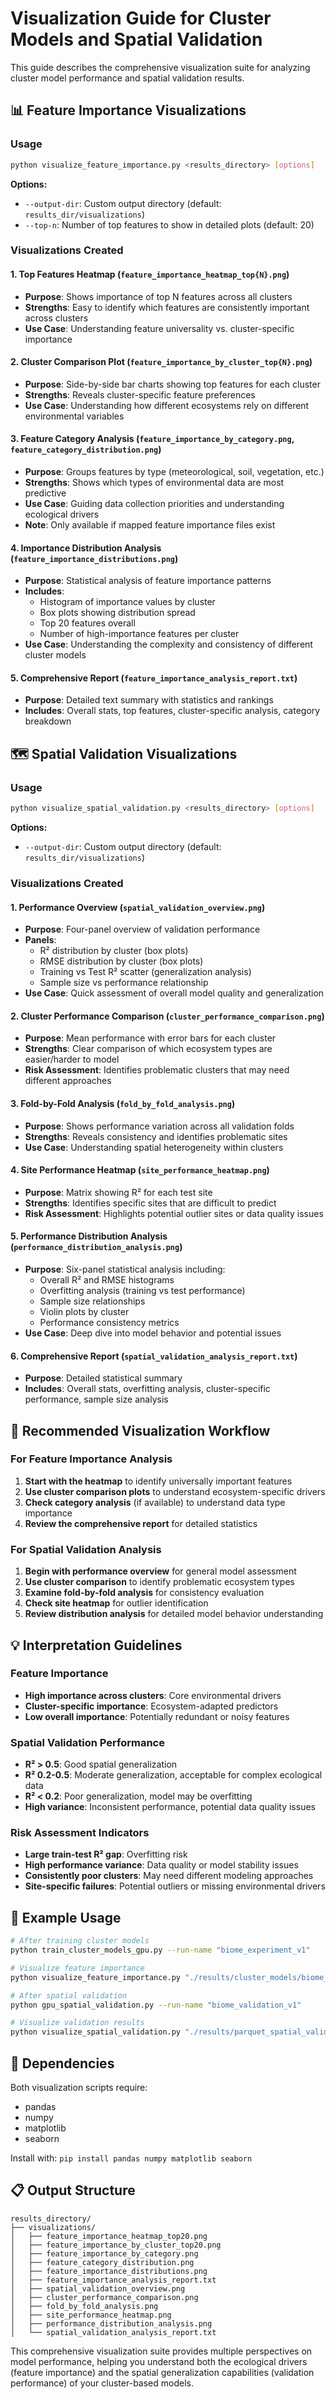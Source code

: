 # Visualization Guide for Cluster Models and Spatial Validation

This guide describes the comprehensive visualization suite for analyzing cluster model performance and spatial validation results.

## 📊 Feature Importance Visualizations

### Usage

```bash
python visualize_feature_importance.py <results_directory> [options]
```

**Options:**

- `--output-dir`: Custom output directory (default: `results_dir/visualizations`)
- `--top-n`: Number of top features to show in detailed plots (default: 20)

### Visualizations Created

#### 1. **Top Features Heatmap** (`feature_importance_heatmap_top{N}.png`)

- **Purpose**: Shows importance of top N features across all clusters
- **Strengths**: Easy to identify which features are consistently important across clusters
- **Use Case**: Understanding feature universality vs. cluster-specific importance

#### 2. **Cluster Comparison Plot** (`feature_importance_by_cluster_top{N}.png`)

- **Purpose**: Side-by-side bar charts showing top features for each cluster
- **Strengths**: Reveals cluster-specific feature preferences
- **Use Case**: Understanding how different ecosystems rely on different environmental variables

#### 3. **Feature Category Analysis** (`feature_importance_by_category.png`, `feature_category_distribution.png`)

- **Purpose**: Groups features by type (meteorological, soil, vegetation, etc.)
- **Strengths**: Shows which types of environmental data are most predictive
- **Use Case**: Guiding data collection priorities and understanding ecological drivers
- **Note**: Only available if mapped feature importance files exist

#### 4. **Importance Distribution Analysis** (`feature_importance_distributions.png`)

- **Purpose**: Statistical analysis of feature importance patterns
- **Includes**:
  - Histogram of importance values by cluster
  - Box plots showing distribution spread
  - Top 20 features overall
  - Number of high-importance features per cluster
- **Use Case**: Understanding the complexity and consistency of different cluster models

#### 5. **Comprehensive Report** (`feature_importance_analysis_report.txt`)

- **Purpose**: Detailed text summary with statistics and rankings
- **Includes**: Overall stats, top features, cluster-specific analysis, category breakdown

## 🗺️ Spatial Validation Visualizations

### Usage

```bash
python visualize_spatial_validation.py <results_directory> [options]
```

**Options:**

- `--output-dir`: Custom output directory (default: `results_dir/visualizations`)

### Visualizations Created

#### 1. **Performance Overview** (`spatial_validation_overview.png`)

- **Purpose**: Four-panel overview of validation performance
- **Panels**:
  - R² distribution by cluster (box plots)
  - RMSE distribution by cluster (box plots)
  - Training vs Test R² scatter (generalization analysis)
  - Sample size vs performance relationship
- **Use Case**: Quick assessment of overall model quality and generalization

#### 2. **Cluster Performance Comparison** (`cluster_performance_comparison.png`)

- **Purpose**: Mean performance with error bars for each cluster
- **Strengths**: Clear comparison of which ecosystem types are easier/harder to model
- **Risk Assessment**: Identifies problematic clusters that may need different approaches

#### 3. **Fold-by-Fold Analysis** (`fold_by_fold_analysis.png`)

- **Purpose**: Shows performance variation across all validation folds
- **Strengths**: Reveals consistency and identifies problematic sites
- **Use Case**: Understanding spatial heterogeneity within clusters

#### 4. **Site Performance Heatmap** (`site_performance_heatmap.png`)

- **Purpose**: Matrix showing R² for each test site
- **Strengths**: Identifies specific sites that are difficult to predict
- **Risk Assessment**: Highlights potential outlier sites or data quality issues

#### 5. **Performance Distribution Analysis** (`performance_distribution_analysis.png`)

- **Purpose**: Six-panel statistical analysis including:
  - Overall R² and RMSE histograms
  - Overfitting analysis (training vs test performance)
  - Sample size relationships
  - Violin plots by cluster
  - Performance consistency metrics
- **Use Case**: Deep dive into model behavior and potential issues

#### 6. **Comprehensive Report** (`spatial_validation_analysis_report.txt`)

- **Purpose**: Detailed statistical summary
- **Includes**: Overall stats, overfitting analysis, cluster-specific performance, sample size analysis

## 🎯 Recommended Visualization Workflow

### For Feature Importance Analysis

1. **Start with the heatmap** to identify universally important features
2. **Use cluster comparison plots** to understand ecosystem-specific drivers
3. **Check category analysis** (if available) to understand data type importance
4. **Review the comprehensive report** for detailed statistics

### For Spatial Validation Analysis

1. **Begin with performance overview** for general model assessment
2. **Use cluster comparison** to identify problematic ecosystem types
3. **Examine fold-by-fold analysis** for consistency evaluation
4. **Check site heatmap** for outlier identification
5. **Review distribution analysis** for detailed model behavior understanding

## 💡 Interpretation Guidelines

### Feature Importance

- **High importance across clusters**: Core environmental drivers
- **Cluster-specific importance**: Ecosystem-adapted predictors
- **Low overall importance**: Potentially redundant or noisy features

### Spatial Validation Performance

- **R² > 0.5**: Good spatial generalization
- **R² 0.2-0.5**: Moderate generalization, acceptable for complex ecological data
- **R² < 0.2**: Poor generalization, model may be overfitting
- **High variance**: Inconsistent performance, potential data quality issues

### Risk Assessment Indicators

- **Large train-test R² gap**: Overfitting risk
- **High performance variance**: Data quality or model stability issues
- **Consistently poor clusters**: May need different modeling approaches
- **Site-specific failures**: Potential outliers or missing environmental drivers

## 📁 Example Usage

```bash
# After training cluster models
python train_cluster_models_gpu.py --run-name "biome_experiment_v1"

# Visualize feature importance
python visualize_feature_importance.py "./results/cluster_models/biome_experiment_v1_20250115_143022/"

# After spatial validation
python gpu_spatial_validation.py --run-name "biome_validation_v1"

# Visualize validation results
python visualize_spatial_validation.py "./results/parquet_spatial_validation/biome_validation_v1_20250115_150033/"
```

## 🔧 Dependencies

Both visualization scripts require:

- pandas
- numpy
- matplotlib
- seaborn

Install with: `pip install pandas numpy matplotlib seaborn`

## 📋 Output Structure

```
results_directory/
├── visualizations/
│   ├── feature_importance_heatmap_top20.png
│   ├── feature_importance_by_cluster_top20.png
│   ├── feature_importance_by_category.png
│   ├── feature_category_distribution.png
│   ├── feature_importance_distributions.png
│   ├── feature_importance_analysis_report.txt
│   ├── spatial_validation_overview.png
│   ├── cluster_performance_comparison.png
│   ├── fold_by_fold_analysis.png
│   ├── site_performance_heatmap.png
│   ├── performance_distribution_analysis.png
│   └── spatial_validation_analysis_report.txt
```

This comprehensive visualization suite provides multiple perspectives on model performance, helping you understand both the ecological drivers (feature importance) and the spatial generalization capabilities (validation performance) of your cluster-based models.
